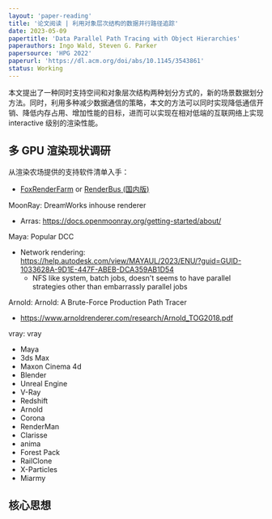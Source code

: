 ```yaml
---
layout: 'paper-reading'
title: '论文阅读 | 利用对象层次结构的数据并行路径追踪'
date: 2023-05-09
papertitle: 'Data Parallel Path Tracing with Object Hierarchies'
paperauthors: Ingo Wald, Steven G. Parker
papersource: 'HPG 2022'
paperurl: 'https://dl.acm.org/doi/abs/10.1145/3543861'
status: Working
---
```


本文提出了一种同时支持空间和对象层次结构两种划分方式的，新的场景数据划分方法。同时，利用多种减少数据通信的策略，本文的方法可以同时实现降低通信开销、降低内存占用、增加性能的目标，进而可以实现在相对低端的互联网络上实现 interactive 级别的渲染性能。

## 多 GPU 渲染现状调研

从渲染农场提供的支持软件清单入手：

- [FoxRenderFarm](www.foxrenderfarm.com) or [RenderBus (国内版)](https://www.renderbus.com/)


MoonRay: DreamWorks inhouse renderer
- Arras: https://docs.openmoonray.org/getting-started/about/

Maya: Popular DCC
- Network rendering: https://help.autodesk.com/view/MAYAUL/2023/ENU/?guid=GUID-1033628A-9D1E-447F-ABEB-DCA359AB1D54
  - NFS like system, batch jobs, doesn't seems to have parallel strategies other than embarrassly parallel jobs

Arnold: Arnold: A Brute-Force Production Path Tracer
- https://www.arnoldrenderer.com/research/Arnold_TOG2018.pdf

vray: vray 

- Maya
- 3ds Max
- Maxon Cinema 4d
- Blender
- Unreal Engine
- V-Ray
- Redshift
- Arnold
- Corona
- RenderMan
- Clarisse
- anima
- Forest Pack
- RailClone
- X-Particles
- Miarmy

## 核心思想

